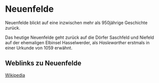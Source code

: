 # Neuenfelde

Neuenfelde blickt auf eine inzwischen mehr als 950jährige Geschichte
zurück.

Das heutige Neuenfelde geht zurück auf die Dörfer Saschfeld und Niefeld
auf der ehemaligen Elbinsel Hasselwerder, als *Haslewarther* erstmals in
einer Urkunde von 1059 erwähnt.

## Weblinks zu Neuenfelde
[Wikipedia](https://de.wikipedia.org/wiki/Hamburg-Neuenfelde)
